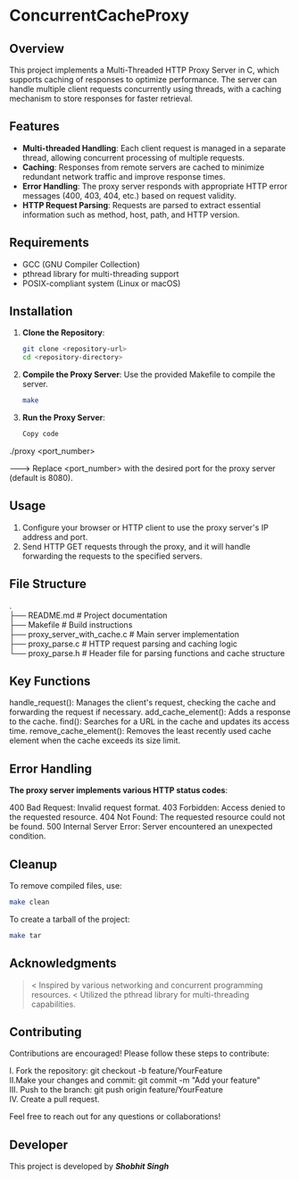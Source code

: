 # ConcurrentCacheProxy

## Overview

This project implements a Multi-Threaded HTTP Proxy Server in C, which supports caching of responses to optimize performance. The server can handle multiple client requests concurrently using threads, with a caching mechanism to store responses for faster retrieval.

## Features

- **Multi-threaded Handling**: Each client request is managed in a separate thread, allowing concurrent processing of multiple requests.
- **Caching**: Responses from remote servers are cached to minimize redundant network traffic and improve response times.
- **Error Handling**: The proxy server responds with appropriate HTTP error messages (400, 403, 404, etc.) based on request validity.
- **HTTP Request Parsing**: Requests are parsed to extract essential information such as method, host, path, and HTTP version.

## Requirements

- GCC (GNU Compiler Collection)
- pthread library for multi-threading support
- POSIX-compliant system (Linux or macOS)

## Installation

1. **Clone the Repository**:
   ```bash
   git clone <repository-url>
   cd <repository-directory>
   
2. **Compile the Proxy Server**: Use the provided Makefile to compile the server.
   ```bash
   make
   
3. **Run the Proxy Server**:
   ```bash
   Copy code
  ./proxy <port_number>

  ---> Replace <port_number> with the desired port for the proxy server (default is 8080).
  
## Usage

1. Configure your browser or HTTP client to use the proxy server's IP address and port.
2. Send HTTP GET requests through the proxy, and it will handle forwarding the requests to the specified servers.

## File Structure
. <br>
├── README.md              # Project documentation <br>
├── Makefile               # Build instructions <br>
├── proxy_server_with_cache.c  # Main server implementation <br>
├── proxy_parse.c          # HTTP request parsing and caching logic <br>
└── proxy_parse.h          # Header file for parsing functions and cache structure <br>

## Key Functions

handle_request(): Manages the client's request, checking the cache and forwarding the request if necessary.
add_cache_element(): Adds a response to the cache.
find(): Searches for a URL in the cache and updates its access time.
remove_cache_element(): Removes the least recently used cache element when the cache exceeds its size limit.

## Error Handling

**The proxy server implements various HTTP status codes**:

400 Bad Request: Invalid request format.
403 Forbidden: Access denied to the requested resource.
404 Not Found: The requested resource could not be found.
500 Internal Server Error: Server encountered an unexpected condition.

## Cleanup
To remove compiled files, use:
   ```bash
   make clean
   ```
To create a tarball of the project:
```bash
make tar
```
 ## Acknowledgments
 
>< Inspired by various networking and concurrent programming resources.
>< Utilized the pthread library for multi-threading capabilities.

## Contributing

Contributions are encouraged! Please follow these steps to contribute:

I. Fork the repository: git checkout -b feature/YourFeature <br>
II.Make your changes and commit: git commit -m "Add your feature" <br>
III. Push to the branch: git push origin feature/YourFeature <br>
IV. Create a pull request. <br>

Feel free to reach out for any questions or collaborations!

## Developer

This project is developed by ***Shobhit Singh***
